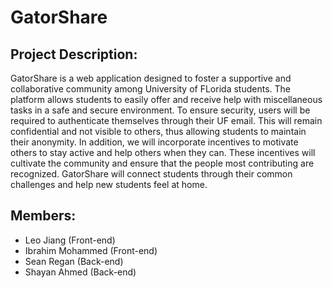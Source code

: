 # GatorShare

## Project Description: 
GatorShare is a web application designed to foster a supportive and collaborative community among University of FLorida students. The platform allows students to easily offer and receive help with miscellaneous tasks in a safe and secure environment. To ensure security, users will be required to authenticate themselves through their UF email. This will remain confidential and not visible to others, thus allowing students to maintain their anonymity.  In addition, we will incorporate incentives to motivate others to stay active and help others when they can. These incentives will cultivate the community and ensure that the people most contributing are recognized. GatorShare will connect students through their common challenges and help new students feel at home. 

## Members:
* Leo Jiang (Front-end)
* Ibrahim Mohammed (Front-end)
* Sean Regan (Back-end)
* Shayan Ahmed (Back-end)
